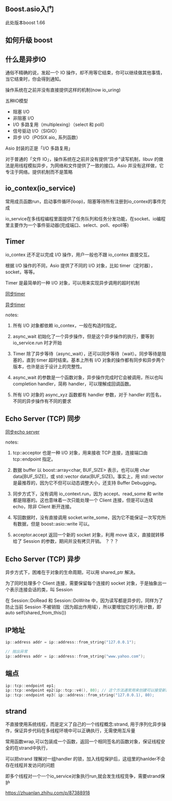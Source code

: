 ## Boost.asio入门

此处版本boost 1.66

## 如何升级 boost

## 什么是异步IO

通俗不精确的说，发起一个 IO 操作，却不用等它结束，你可以继续做其他事情，当它结束时，你会得到通知。

操作系统在之前并没有直接提供这样的机制(now io_uring)

五种IO模型

- 阻塞 I/O
- 非阻塞 I/O
- I/O 多路复用（multiplexing）（select 和 poll）
- 信号驱动 I/O（SIGIO）
- 异步 I/O（POSIX aio_ 系列函数）

Asio 封装的正是「I/O 多路复用」

对于普通的「文件 IO」，操作系统在之前并没有提供“异步”读写机制，libuv 的做法是用线程模拟异步，为网络和文件提供了一致的接口。Asio 并没有这样做，它专注于网络。提供机制而不是策略

## io_contex(io_service)

常用成员函数run，启动事件循环(loop)，阻塞等待所有注册到io_contex的事件完成

io_service在多线程编程里面提供了任务队列和任务分发功能，在socket、io编程里主要作为一个事件驱动器(完成端口、select、poll、epoll等)

## Timer 

io_contex 还不足以完成 I/O 操作，用户一般也不跟 io_contex 直接交互。

根据 I/O 操作的不同，Asio 提供了不同的 I/O 对象，比如 timer（定时器），socket，等等。

Timer 是最简单的一种 I/O 对象，可以用来实现异步调用的超时机制

[同步timer](../src/01_syn_timer.cc)

[异步timer](../src/02_async_timer.cc)

notes:

1. 所有 I/O 对象都依赖 io_contex，一般在构造时指定。

2. async_wait 初始化了一个异步操作，但是这个异步操作的执行，要等到 io_service.run 时才开始

3. Timer 除了异步等待（async_wait），还可以同步等待（wait）。同步等待是阻塞的，直到 timer 超时结束。基本上所有 I/O 对象的操作都有同步和异步两个版本，也许是出于设计上的完整性。

4. async_wait 的参数是一个函数对象，异步操作完成时它会被调用，所以也叫 completion handler，简称 handler，可以理解成回调函数。

5. 所有 I/O 对象的 async_xyz 函数都有 handler 参数，对于 handler 的签名，不同的异步操作有不同的要求

## Echo Server (TCP) 同步

[同步echo server](../src/06_sync_tcpServ.cc)

notes:

1. tcp::acceptor 也是一种 I/O 对象，用来接收 TCP 连接，连接端口由 tcp::endpoint 指定。

2. 数据 buffer 以 boost::array<char, BUF_SIZE> 表示，也可以用 char data[BUF_SIZE]，或 std::vector<char> data(BUF_SIZE)。事实上，用 std::vector 是最推荐的，因为它不但可以动态调整大小，还支持 Buffer Debugging。

3. 同步方式下，没有调用 io_context.run，因为 accept、read_some 和 write 都是阻塞的。这也意味着一次只能处理一个 Client 连接，但是可以连续 echo，除非 Client 断开连接。

4. 写回数据时，没有直接调用 socket.write_some，因为它不能保证一次写完所有数据，但是 boost::asio::write 可以。

5. acceptor.accept 返回一个新的 socket 对象，利用 move 语义，直接就转移给了 Session 的参数，期间并没有拷贝开销。 ？？？ 

## Echo Server (TCP) 异步

异步方式下，困难在于对象的生命周期，可以用 shared_ptr 解决。

为了同时处理多个 Client 连接，需要保留每个连接的 socket 对象，于是抽象出一个表示连接会话的类，叫 Session

在 Session::DoRead 和 Session::DoWrite 中，因为读写都是异步的，同样为了防止当前 Session 不被销毁（因为超出作用域），所以要增加它的引用计数，即 auto self(shared_from_this())

## IP地址

```cpp
ip::address addr = ip::address::from_string("127.0.0.1");

// 抛出异常
ip::address addr = ip::address::from_string("www.yahoo.com");
```

## 端点

```cpp 
ip::tcp::endpoint ep1;
ip::tcp::endpoint ep2(ip::tcp::v4(), 80); // 这个方法通常用来创建可以接受新连接的服务器端socket。
ip::tcp::endpoint ep3( ip::address::from_string("127.0.0.1), 80);
```

## 



## strand 

不直接使用系统线程，而是定义了自己的一个线程概念:strand, 用于序列化异步操作，保证异步代码在多线程环境中可以正确执行，无需使用互斥量

常用函数wrap,可以包装成一个函数，返回一个相同签名的函数对象，保证线程安全的在strand中执行，

可以把strand 理解对一组handler 的锁，加入线程保护后，这组里的hanlder不会存在线程并发访问的问题

即多个线程对一个一个io_service对象执行run,就会发生线程竞争，需要strand保护

https://zhuanlan.zhihu.com/p/87388918

